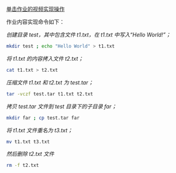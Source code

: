 [单击作业的视频实现操作](https://v.youku.com/v_show/id_XNDEwMTk1MjM1Mg==.html?spm=a2h0j.11185381.listitem_page1.5~A)

作业内容实现命令如下：

*创建目录 test，其中包含文件 t1.txt，在 t1.txt 中写入“Hello World!”；*

```bash
mkdir test ; echo "Hello World" > t1.txt
```

*将 t1.txt 的内容拷入文件 t2.txt；*

```bash
cat t1.txt > t2.txt
```

*压缩文件 t1.txt 和 t2.txt 为 test.tar；*

```bash
tar -vczf test.tar t1.txt t2.txt 
```
*拷贝 test.tar 文件到 test 目录下的子目录 far；*

```bash
mkdir far ; cp test.tar far
```
*将 t1.txt 文件重名为 t3.txt；*

```bash
mv t1.txt t3.txt
```

*然后删除 t2.txt 文件*

```bash
rm -f t2.txt
```